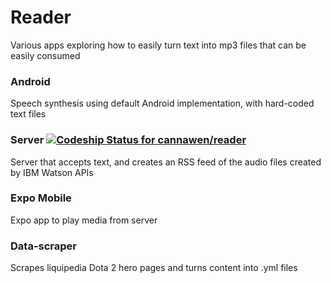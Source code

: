 # Reader

Various apps exploring how to easily turn text into mp3 files that can be easily consumed

### Android

Speech synthesis using default Android implementation, with hard-coded text files

### Server [![Codeship Status for cannawen/reader](https://app.codeship.com/projects/76072600-f7a6-0135-594b-7af7195f2991/status?branch=master)](https://app.codeship.com/projects/277381)

Server that accepts text, and creates an RSS feed of the audio files created by IBM Watson APIs

### Expo Mobile

Expo app to play media from server

### Data-scraper

Scrapes liquipedia Dota 2 hero pages and turns content into .yml files
